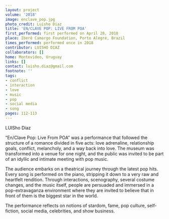 ```yaml
---
layout: project
volume: '2018'
image: enclave_pop.jpg
photo_credit: Luisho Diaz
title: 'EN/CLAVE POP: LIVE FROM POA'
first_performed: first performed on April 28, 2018
place: Iberê Camargo Foundation, Porto Alegre, Brazil
times_performed: performed once in 2018
contributor: LUISHO DIAZ
collaborators: []
home: Montevideo, Uruguay
links: []
contact: luisho.diaz@gmail.com
footnote: ''
tags:
- conflict
- interaction
- love
- music
- pop
- social media
- song
pages: 112-113
---
```


LUISho Diaz

“En/Clave Pop: Live From POA” was a performance that followed the structure of a romance divided in five acts: love adrenaline, relationship goals, conflict, melancholy, and a way back into love. The museum was transformed into a venue for one night, and the public was invited to be part of an idyllic and intimate meeting with pop music.

The audience embarks on a theatrical journey through the latest pop hits. Every song is performed on the piano, stripping it down to a very raw and heartfelt rendition. Through interactions, scenography, several costume changes, and the music itself, people are persuaded and immersed in a pop-extravaganza environment where they are invited to believe that in front of them is the biggest star in the world.

The performance reflects on notions of stardom, fame, pop culture, self-fiction, social media, celebrities, and show business.
